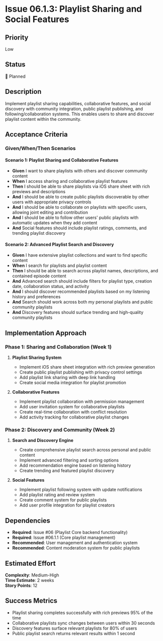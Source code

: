 # Issue 06.1.3: Playlist Sharing and Social Features

## Priority
Low

## Status
🔄 Planned

## Description
Implement playlist sharing capabilities, collaborative features, and social discovery with community integration, public playlist publishing, and following/collaboration systems. This enables users to share and discover playlist content within the community.

## Acceptance Criteria

### Given/When/Then Scenarios

#### Scenario 1: Playlist Sharing and Collaborative Features
- **Given** I want to share playlists with others and discover community content
- **When** I access sharing and collaborative playlist features
- **Then** I should be able to share playlists via iOS share sheet with rich previews and descriptions
- **And** I should be able to create public playlists discoverable by other users with appropriate privacy controls
- **And** I should be able to collaborate on playlists with specific users, allowing joint editing and contribution
- **And** I should be able to follow other users' public playlists with automatic updates when they add content
- **And** Social features should include playlist ratings, comments, and trending playlist discovery

#### Scenario 2: Advanced Playlist Search and Discovery
- **Given** I have extensive playlist collections and want to find specific content
- **When** I search for playlists and playlist content
- **Then** I should be able to search across playlist names, descriptions, and contained episode content
- **And** Advanced search should include filters for playlist type, creation date, collaboration status, and activity
- **And** I should discover recommended playlists based on my listening history and preferences
- **And** Search should work across both my personal playlists and public community playlists
- **And** Discovery features should surface trending and high-quality community playlists

## Implementation Approach

### Phase 1: Sharing and Collaboration (Week 1)
1. **Playlist Sharing System**
   - Implement iOS share sheet integration with rich preview generation
   - Create public playlist publishing with privacy control settings
   - Add playlist link sharing with deep link handling
   - Create social media integration for playlist promotion

2. **Collaborative Features**
   - Implement playlist collaboration with permission management
   - Add user invitation system for collaborative playlists
   - Create real-time collaboration with conflict resolution
   - Add activity tracking for collaborative playlist changes

### Phase 2: Discovery and Community (Week 2)
1. **Search and Discovery Engine**
   - Create comprehensive playlist search across personal and public content
   - Implement advanced filtering and sorting options
   - Add recommendation engine based on listening history
   - Create trending and featured playlist discovery

2. **Social Features**
   - Implement playlist following system with update notifications
   - Add playlist rating and review system
   - Create comment system for public playlists
   - Add user profile integration for playlist creators

## Dependencies
- **Required**: Issue #06 (Playlist Core backend functionality)
- **Required**: Issue #06.1.1 (Core playlist management)
- **Recommended**: User management and authentication system
- **Recommended**: Content moderation system for public playlists

## Estimated Effort
**Complexity**: Medium-High  
**Time Estimate**: 2 weeks  
**Story Points**: 12

## Success Metrics
- Playlist sharing completes successfully with rich previews 95% of the time
- Collaborative playlists sync changes between users within 30 seconds
- Discovery features surface relevant playlists for 80% of users
- Public playlist search returns relevant results within 1 second